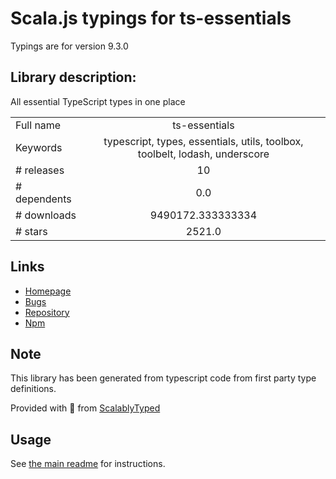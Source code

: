 
# Scala.js typings for ts-essentials

Typings are for version 9.3.0

## Library description:
All essential TypeScript types in one place

|                    |                 |
| ------------------ | :-------------: |
| Full name          | ts-essentials |
| Keywords           | typescript, types, essentials, utils, toolbox, toolbelt, lodash, underscore |
| # releases         | 10 |
| # dependents       | 0.0 |
| # downloads        | 9490172.333333334 |
| # stars            | 2521.0 |

## Links
- [Homepage](https://github.com/krzkaczor/ts-essentials#readme)
- [Bugs](https://github.com/krzkaczor/ts-essentials/issues)
- [Repository](https://github.com/krzkaczor/ts-essentials)
- [Npm](https://www.npmjs.com/package/ts-essentials)
    


## Note
This library has been generated from typescript code from first party type definitions.

Provided with :purple_heart: from [ScalablyTyped](https://github.com/oyvindberg/ScalablyTyped)

## Usage
See [the main readme](../../readme.md) for instructions.


